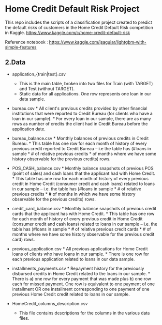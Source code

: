 # Home Credit Default Risk Project

This repo includes the scripts of a classification project created to predict the default risks of customers in the Home Credit Default Risk competition in Kaggle.
https://www.kaggle.com/c/home-credit-default-risk



Reference notebook : https://www.kaggle.com/jsaguiar/lightgbm-with-simple-features

## 2.Data

* application_{train|test}.csv
  * This is the main table, broken into two files for Train (with TARGET) and Test (without TARGET).
  * Static data for all applications. One row represents one loan in our data sample.

* bureau.csv
           * All client's previous credits provided by other financial institutions that were reported to Credit Bureau (for clients who have a loan in our sample).
           * For every loan in our sample, there are as many rows as number of credits the client had in Credit Bureau before the application date.

* bureau_balance.csv
           * Monthly balances of previous credits in Credit Bureau.
           * This table has one row for each month of history of every previous credit reported to Credit Bureau – i.e the table has (#loans in sample * # of relative previous credits 
           * of months where we have some history observable for the previous credits) rows.

* POS_CASH_balance.csv
         * Monthly balance snapshots of previous POS (point of sales) and cash loans that the applicant had with Home Credit.
         * This table has one row for each month of history of every previous credit in Home Credit (consumer credit and cash loans) related to loans in our sample – i.e. the table has (#loans in sample * # of relative previous credits * # of months in which we have some history observable for the previous credits) rows.

* credit_card_balance.csv
         * Monthly balance snapshots of previous credit cards that the applicant has with Home Credit.
         * This table has one row for each month of history of every previous credit in Home Credit (consumer credit and cash loans) related to loans in our sample – i.e. the table has (#loans in sample * # of relative previous credit cards * # of months where we have some history observable for the previous credit card) rows.


* previous_application.csv
         * All previous applications for Home Credit loans of clients who have loans in our sample.
         * There is one row for each previous application related to loans in our data sample.

* installments_payments.csv
         * Repayment history for the previously disbursed credits in Home Credit related to the loans in our sample.
         * There is a) one row for every payment that was made plus b) one row each for missed payment. One row is equivalent to one payment of one installment OR one installment corresponding to one payment of one previous Home Credit credit related to loans in our sample.


* HomeCredit_columns_description.csv
    * This file contains descriptions for the columns in the various data files.
